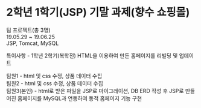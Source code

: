 # 2학년 1학기(JSP) 기말 과제(향수 쇼핑몰)

팀 프로젝트(총 3명)  
19.05.29 ~ 19.06.25  
JSP, Tomcat, MySQL  

특이사항 - 1학년 2학기(복학전) HTML을 이용하여 만든 홈페이지를 리빌딩 및 업데이트  
  
  
팀원1 - html 및 css 수정, 상품 데이터 수집  
팀원2 - html 및 css 수정, 상품 데이터 수집  
팀원3(본인) - html로 받은 파일을 JSP로 마이그레이션, DB ERD 작성 후 JSP로 만들어진 홈페이지를 MySQL과 연동하여 동적 홈페이지 기능 구현
